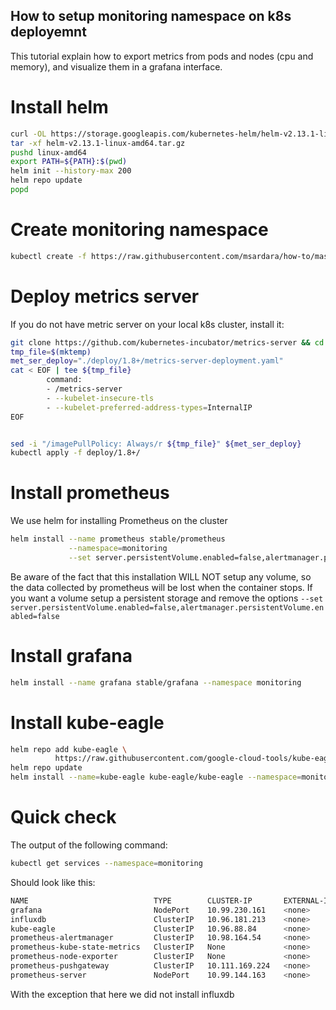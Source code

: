 ## How to setup monitoring namespace on k8s deployemnt

This tutorial explain how to export metrics from pods and nodes (cpu and memory), and visualize them in a grafana interface.

# Install helm

```bash
curl -OL https://storage.googleapis.com/kubernetes-helm/helm-v2.13.1-linux-amd64.tar.gz
tar -xf helm-v2.13.1-linux-amd64.tar.gz
pushd linux-amd64
export PATH=${PATH}:$(pwd)
helm init --history-max 200
helm repo update
popd
```

# Create monitoring namespace

```bash
kubectl create -f https://raw.githubusercontent.com/msardara/how-to/master/k8s-monitoring/monitoring-namespace.yaml
```

# Deploy metrics server

If you do not have metric server on your local k8s cluster, install it:

```bash
git clone https://github.com/kubernetes-incubator/metrics-server && cd metrics-server
tmp_file=$(mktemp)
met_ser_deploy="./deploy/1.8+/metrics-server-deployment.yaml"
cat < EOF | tee ${tmp_file}
        command:
        - /metrics-server
        - --kubelet-insecure-tls
        - --kubelet-preferred-address-types=InternalIP
EOF


sed -i "/imagePullPolicy: Always/r ${tmp_file}" ${met_ser_deploy}
kubectl apply -f deploy/1.8+/
```

# Install prometheus

We use helm for installing Prometheus on the cluster

```bash
helm install --name prometheus stable/prometheus                                                      \
             --namespace=monitoring                                                                   \
             --set server.persistentVolume.enabled=false,alertmanager.persistentVolume.enabled=false

```

Be aware of the fact that this installation WILL NOT setup any volume, so the data collected by prometheus will be lost when the container stops. If you want a volume setup a persistent storage and remove the options `--set server.persistentVolume.enabled=false,alertmanager.persistentVolume.enabled=false`

# Install grafana

```bash
helm install --name grafana stable/grafana --namespace monitoring
```

# Install kube-eagle

```bash
helm repo add kube-eagle \
          https://raw.githubusercontent.com/google-cloud-tools/kube-eagle-helm-chart/master
helm repo update
helm install --name=kube-eagle kube-eagle/kube-eagle --namespace=monitoring
```

# Quick check

The output of the following command:

```bash
kubectl get services --namespace=monitoring
```

Should look like this:

```bash
NAME                            TYPE        CLUSTER-IP       EXTERNAL-IP   PORT(S)             AGE
grafana                         NodePort    10.99.230.161    <none>        80:32632/TCP        19h
influxdb                        ClusterIP   10.96.181.213    <none>        8086/TCP,8088/TCP   7h31m
kube-eagle                      ClusterIP   10.96.88.84      <none>        8080/TCP            19h
prometheus-alertmanager         ClusterIP   10.98.164.54     <none>        80/TCP              20h
prometheus-kube-state-metrics   ClusterIP   None             <none>        80/TCP              20h
prometheus-node-exporter        ClusterIP   None             <none>        9100/TCP            20h
prometheus-pushgateway          ClusterIP   10.111.169.224   <none>        9091/TCP            20h
prometheus-server               NodePort    10.99.144.163    <none>        80:31740/TCP        20h
```

With the exception that here we did not install influxdb
